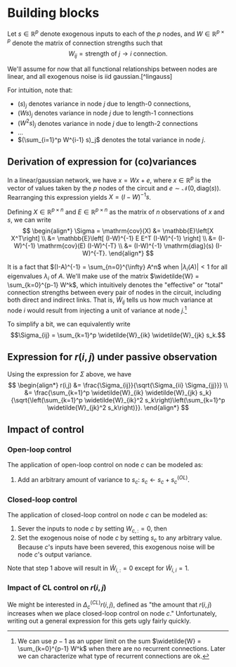 # Building blocks

Let $s \in \mathbb{R}^p$ denote exogenous inputs to each of the $p$ nodes, and $W \in \mathbb{R}^{p \times p}$ denote the matrix of connection strengths such that $$W_{ij} = \text{strength of $j \rightarrow i$ connection}.$$

We'll assume for now that all functional relationships between nodes are linear, and all exogenous noise is iid gaussian.[^lingauss]

For intuition, note that:
 - $(s)_j$ denotes variance in node $j$ due to length-0 connections,
 - $(W s)_j$ denotes variance in node $j$ due to length-1 connections
 - $(W^2 s)_j$ denotes variance in node $j$ due to length-2 connections
 - ...
 - $(\sum_{i=1}^p W^{i-1} s)_j$ denotes the total variance in node $j$.

## Derivation of expression for (co)variances

In a linear/gaussian network, we have $x = Wx + e$, where $x \in \mathbb{R}^p$ is the vector of values taken by the $p$ nodes of the circuit and $e \sim \mathcal{N}(0,\mathrm{diag}(s))$. Rearranging this expression yields $X = (I-W)^{-1} s$.

Defining $X \in \mathbb{R}^{p \times n}$ and $E \in \mathbb{R}^{p \times n}$ as the matrix of $n$ observations of $x$ and $s$, we can write
$$
\begin{align*}
\Sigma = \mathrm{cov}(X) &= \mathbb{E}\left[X X^T\right] \\
&= \mathbb{E}\left[ (I-W)^{-1} E E^T (I-W)^{-1} \right] \\
&= (I-W)^{-1} \mathrm{cov}(E) (I-W)^{-T} \\
&= (I-W)^{-1} \mathrm{diag}(s) (I-W)^{-T}.
\end{align*}
$$

It is a fact that $(I-A)^{-1} = \sum_{n=0}^{\infty} A^n$ when $|\lambda_i(A)| < 1$ for all eigenvalues $\lambda_i$ of $A$. We'll make use of the matrix $\widetilde{W} = \sum_{k=0}^{p-1} W^k$, which intuitively denotes the "effective" or "total" connection strengths between every pair of nodes in the circuit, including both direct and indirect links. That is, $\widetilde{W}_{ij}$ tells us how much variance at node $i$ would result from injecting a unit of variance at node $j$.[^sumlim]

To simplify a bit, we can equivalently write $$\Sigma_{ij} = \sum_{k=1}^p \widetilde{W}_{ik} \widetilde{W}_{jk} s_k.$$

## Expression for $r(i,j)$ under passive observation

Using the expression for $\Sigma$ above, we have
$$
\begin{align*}
r(i,j) &= \frac{\Sigma_{ij}}{\sqrt{\Sigma_{ii} \Sigma_{jj}}} \\
&= \frac{\sum_{k=1}^p \widetilde{W}_{ik} \widetilde{W}_{jk} s_k}{\sqrt{\left(\sum_{k=1}^p \widetilde{W}_{ik}^2 s_k\right)\left(\sum_{k=1}^p \widetilde{W}_{jk}^2 s_k\right)}}.
\end{align*}
$$

## Impact of control

### Open-loop control

The application of open-loop control on node $c$ can be modeled as:
1. Add an arbitrary amount of variance to $s_c$: $s_c \leftarrow s_c + s_c^{(OL)}$.

### Closed-loop control

The application of closed-loop control on node $c$ can be modeled as:
1. Sever the inputs to node $c$ by setting $W_{c,:} = 0$, then
2. Set the exogenous noise of node $c$ by setting $s_c$ to any arbitrary value. Because $c$'s inputs have been severed, this exogenous noise will be node $c$'s output variance.

Note that step 1 above will result in $\widetilde{W}_{i,:} = 0$ except for $\widetilde{W}_{i,i} = 1$.

### Impact of CL control on $r(i,j)$

We might be interested in $\Delta_c^{(CL)}r(i,j)$, defined as "the amount that $r(i,j)$ increases when we place closed-loop control on node $c$." Unfortunately, writing out a general expression for this gets ugly fairly quickly.

[^sumlim]: We can use $p-1$ as an upper limit on the sum $\widetilde{W} = \sum_{k=0}^{p-1} W^k$ when there are no recurrent connections. Later we can characterize what type of recurrent connections are ok.
